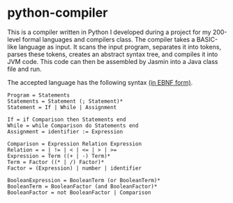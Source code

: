 # python-compiler 

This is a compiler written in Python I developed during a project for my 200-level formal languages and compilers class. 
The compiler takes a BASIC-like language as input. It scans the input program, separates it into tokens, parses these tokens, creates an abstract syntax tree, and compiles it into JVM code. This code can then be assembled by Jasmin into a Java class file and run.

The accepted language has the following syntax [(in EBNF form)](https://en.wikipedia.orgwikiExtended_Backus%E2%80%93Naur_form).

```
Program = Statements
Statements = Statement (; Statement)*
Statement = If | While | Assignment

If = if Comparison then Statements end
While = while Comparison do Statements end
Assignment = identifier := Expression

Comparison = Expression Relation Expression
Relation = = | != | < | <= | > | >=
Expression = Term ((+ | -) Term)*
Term = Factor ((* | /) Factor)*
Factor = (Expression) | number | identifier

BooleanExpression = BooleanTerm (or BooleanTerm)*
BooleanTerm = BooleanFactor (and BooleanFactor)*
BooleanFactor = not BooleanFactor | Comparison
```
